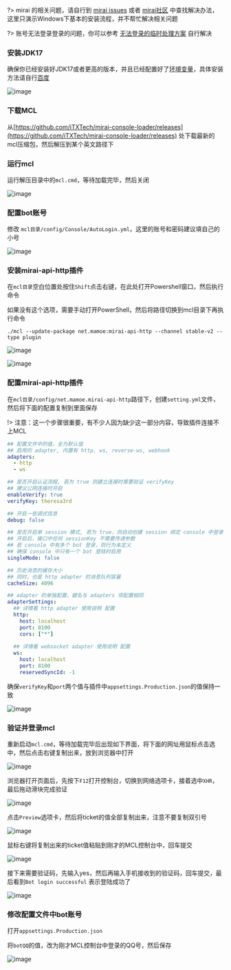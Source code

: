 ?> mirai 的相关问题，请自行到 [mirai issues](https://github.com/mamoe/mirai/issues) 或者 [mirai社区](https://mirai.mamoe.net) 中查找解决办法，这里只演示Windows下基本的安装流程，并不帮忙解决相关问题

?> 账号无法登录登录的问题，你可以参考 [无法登录的临时处理方案](https://mirai.mamoe.net/topic/223/%E6%97%A0%E6%B3%95%E7%99%BB%E5%BD%95%E7%9A%84%E4%B8%B4%E6%97%B6%E5%A4%84%E7%90%86%E6%96%B9%E6%A1%88) 自行解决

### 安装JDK17
确保你已经安装好JDK17或者更高的版本，并且已经配置好了[环境变量](https://www.baidu.com/s?wd=jdk%E7%8E%AF%E5%A2%83%E5%8F%98%E9%87%8F%E9%85%8D%E7%BD%AE)，具体安装方法请自行[百度](https://www.baidu.com/s?wd=jdk17%E5%AE%89%E8%A3%85%E5%92%8C%E7%8E%AF%E5%A2%83%E9%85%8D%E7%BD%AE)

![image](/img/mirai/20230214183859.jpg)

### 下载MCL
从[https://github.com/iTXTech/mirai-console-loader/releases](https://github.com/iTXTech/mirai-console-loader/releases) 处下载最新的mcl压缩包，然后解压到某个英文路径下

### 运行mcl
运行解压目录中的`mcl.cmd`，等待加载完毕，然后关闭

![image](/img/mirai/20230214185810.jpg)

### 配置bot账号
修改 `mcl目录/config/Console/AutoLogin.yml`，这里的账号和密码建议填自己的小号

![image](/img/mirai/20230214190430.jpg)

### 安装mirai-api-http插件
在`mcl目录`空白位置处按住`Shift`点击右键，在此处打开Powershell窗口，然后执行命令

如果没有这个选项，需要手动打开PowerShell，然后将路径切换到mcl目录下再执行命令

```shell
./mcl --update-package net.mamoe:mirai-api-http --channel stable-v2 --type plugin
```

![image](/img/mirai/20230214191133.jpg)

![image](/img/mirai/20230214191428.jpg)

### 配置mirai-api-http插件
在`mcl目录/config/net.mamoe.mirai-api-http`路径下，创建`setting.yml`文件，然后将下面的配置复制到里面保存

!> 注意：这一个步骤很重要，有不少人因为缺少这一部分内容，导致插件连接不上MCL
  
``` yaml
## 配置文件中的值，全为默认值
## 启用的 adapter, 内置有 http, ws, reverse-ws, webhook
adapters:
  - http
  - ws

## 是否开启认证流程, 若为 true 则建立连接时需要验证 verifyKey
## 建议公网连接时开启
enableVerify: true
verifyKey: theresa3rd

## 开启一些调式信息
debug: false

## 是否开启单 session 模式, 若为 true，则自动创建 session 绑定 console 中登录的 bot
## 开启后，接口中任何 sessionKey 不需要传递参数
## 若 console 中有多个 bot 登录，则行为未定义
## 确保 console 中只有一个 bot 登陆时启用
singleMode: false

## 历史消息的缓存大小
## 同时，也是 http adapter 的消息队列容量
cacheSize: 4096

## adapter 的单独配置，键名与 adapters 项配置相同
adapterSettings:
  ## 详情看 http adapter 使用说明 配置
  http:
    host: localhost
    port: 8100
    cors: ["*"]
  
  ## 详情看 websocket adapter 使用说明 配置
  ws:
    host: localhost
    port: 8100
    reservedSyncId: -1
```

确保`verifyKey`和`port`两个值与插件中`appsettings.Production.json`的值保持一致

![image](/img/mirai/20230214220550.jpg)

### 验证并登录mcl
重新启动`mcl.cmd`，等待加载完毕后出现如下界面，将下面的网址用鼠标点击选中，然后点击右键复制出来，放到浏览器中打开

![image](/img/mirai/20230214221934.jpg)

浏览器打开页面后，先按下`F12`打开控制台，切换到网络选项卡，接着选中`XHR`，最后拖动滑块完成验证

![image](/img/mirai/20230214224403.jpg)

点击`Preview`选项卡，然后将ticket的值全部复制出来，注意不要复制双引号

![image](/img/mirai/20230214230703.jpg)

鼠标右键将复制出来的ticket值粘贴到刚才的MCL控制台中，回车提交

![image](/img/mirai/20230214231215.jpg)

接下来需要验证码，先输入yes，然后再输入手机接收到的验证码，回车提交，最后看到`Bot login successful` 表示登陆成功了

![image](/img/mirai/20230214231901.jpg)


### 修改配置文件中bot账号
打开`appsettings.Production.json`

将`botQQ`的值，改为刚才MCL控制台中登录的QQ号，然后保存

![image](/img/mirai/20230214233740.jpg)
